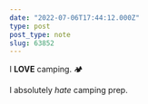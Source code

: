 ```yaml
---
date: "2022-07-06T17:44:12.000Z"
type: post 
post_type: note
slug: 63852
---
```

I **LOVE** camping. 🏕 

I absolutely _hate_ camping prep. 

